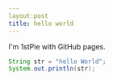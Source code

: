```yaml
---
layout:post
title: hello world
---
```


I'm 1stPie with GitHub pages.

```java
String str = "hello World";
System.out.println(str);
```

